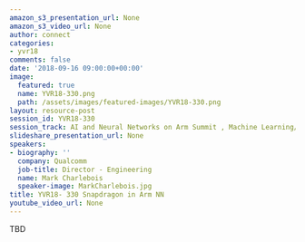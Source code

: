 ```yaml
---
amazon_s3_presentation_url: None
amazon_s3_video_url: None
author: connect
categories:
- yvr18
comments: false
date: '2018-09-16 09:00:00+00:00'
image:
  featured: true
  name: YVR18-330.png
  path: /assets/images/featured-images/YVR18-330.png
layout: resource-post
session_id: YVR18-330
session_track: AI and Neural Networks on Arm Summit , Machine Learning/AI
slideshare_presentation_url: None
speakers:
- biography: ''
  company: Qualcomm
  job-title: Director - Engineering
  name: Mark Charlebois
  speaker-image: MarkCharlebois.jpg
title: YVR18- 330 Snapdragon in Arm NN
youtube_video_url: None
---
```


TBD